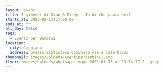 ```yaml
---
layout: event
title: I giovedì di Gian & Michy - Tu di che paura sei?
starts_at: 2025-02-13T17:00:00
ends_at: ""
all_day: false
tags:
  - Evento per Bambini
location:
  city: Gaggiano
  address: presso Biblioteca Comunale Ale e Cele Daccò
thumbnail: images/uploads/eventiperbambini1.png
flyer: images/uploads/whatsapp-image-2025-01-16-at-13.34.17-2-.jpeg
---
```

